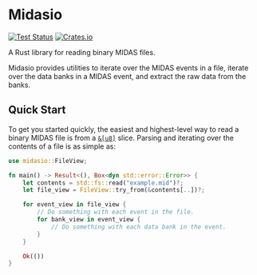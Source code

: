 # Midasio

[![Test Status](https://github.com/MIDAS-rs/midasio/actions/workflows/rust.yml/badge.svg)](https://github.com/MIDAS-rs/midasio/actions/workflows/rust.yml)
[![Crates.io](https://img.shields.io/crates/v/midasio?labelColor=383f47)](https://crates.io/crates/midasio)

A Rust library for reading binary MIDAS files.

Midasio provides utilities to iterate over the MIDAS events in a file, iterate
over the data banks in a MIDAS event, and extract the raw data from the banks.

## Quick Start

To get you started quickly, the easiest and highest-level way to read a binary
MIDAS file is from a [`&[u8]`](https://doc.rust-lang.org/std/primitive.slice.html) 
slice. Parsing and iterating over the contents of a file is as simple as:

```rust no_run
use midasio::FileView;

fn main() -> Result<(), Box<dyn std::error::Error>> {
    let contents = std::fs::read("example.mid")?;
    let file_view = FileView::try_from(&contents[..])?;

    for event_view in file_view {
        // Do something with each event in the file.
        for bank_view in event_view {
            // Do something with each data bank in the event.
        }
    }

    Ok(())
}
```
